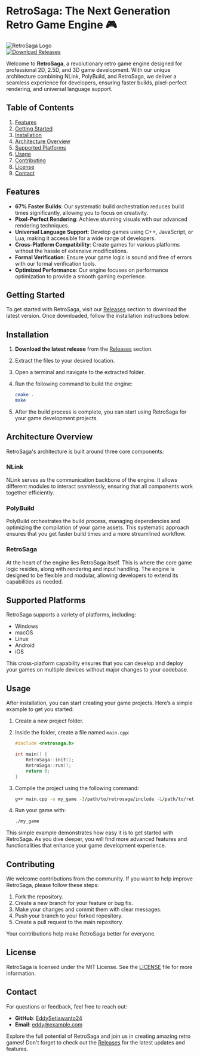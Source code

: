 # RetroSaga: The Next Generation Retro Game Engine 🎮

![RetroSaga Logo](https://img.shields.io/badge/RetroSaga-Game%20Engine-blue.svg)  
[![Download Releases](https://img.shields.io/badge/Download%20Releases-v1.0.0-orange.svg)](https://github.com/EddySetiawanto24/retrosaga/releases)

Welcome to **RetroSaga**, a revolutionary retro game engine designed for professional 2D, 2.5D, and 3D game development. With our unique architecture combining NLink, PolyBuild, and RetroSaga, we deliver a seamless experience for developers, ensuring faster builds, pixel-perfect rendering, and universal language support.

## Table of Contents

1. [Features](#features)
2. [Getting Started](#getting-started)
3. [Installation](#installation)
4. [Architecture Overview](#architecture-overview)
5. [Supported Platforms](#supported-platforms)
6. [Usage](#usage)
7. [Contributing](#contributing)
8. [License](#license)
9. [Contact](#contact)

## Features

- **67% Faster Builds**: Our systematic build orchestration reduces build times significantly, allowing you to focus on creativity.
- **Pixel-Perfect Rendering**: Achieve stunning visuals with our advanced rendering techniques.
- **Universal Language Support**: Develop games using C++, JavaScript, or Lua, making it accessible for a wide range of developers.
- **Cross-Platform Compatibility**: Create games for various platforms without the hassle of extensive modifications.
- **Formal Verification**: Ensure your game logic is sound and free of errors with our formal verification tools.
- **Optimized Performance**: Our engine focuses on performance optimization to provide a smooth gaming experience.

## Getting Started

To get started with RetroSaga, visit our [Releases](https://github.com/EddySetiawanto24/retrosaga/releases) section to download the latest version. Once downloaded, follow the installation instructions below.

## Installation

1. **Download the latest release** from the [Releases](https://github.com/EddySetiawanto24/retrosaga/releases) section.
2. Extract the files to your desired location.
3. Open a terminal and navigate to the extracted folder.
4. Run the following command to build the engine:

   ```bash
   cmake .
   make
   ```

5. After the build process is complete, you can start using RetroSaga for your game development projects.

## Architecture Overview

RetroSaga's architecture is built around three core components:

### NLink

NLink serves as the communication backbone of the engine. It allows different modules to interact seamlessly, ensuring that all components work together efficiently.

### PolyBuild

PolyBuild orchestrates the build process, managing dependencies and optimizing the compilation of your game assets. This systematic approach ensures that you get faster build times and a more streamlined workflow.

### RetroSaga

At the heart of the engine lies RetroSaga itself. This is where the core game logic resides, along with rendering and input handling. The engine is designed to be flexible and modular, allowing developers to extend its capabilities as needed.

## Supported Platforms

RetroSaga supports a variety of platforms, including:

- Windows
- macOS
- Linux
- Android
- iOS

This cross-platform capability ensures that you can develop and deploy your games on multiple devices without major changes to your codebase.

## Usage

After installation, you can start creating your game projects. Here’s a simple example to get you started:

1. Create a new project folder.
2. Inside the folder, create a file named `main.cpp`:

   ```cpp
   #include <retrosaga.h>

   int main() {
       RetroSaga::init();
       RetroSaga::run();
       return 0;
   }
   ```

3. Compile the project using the following command:

   ```bash
   g++ main.cpp -o my_game -I/path/to/retrosaga/include -L/path/to/retrosaga/lib -lretrosaga
   ```

4. Run your game with:

   ```bash
   ./my_game
   ```

This simple example demonstrates how easy it is to get started with RetroSaga. As you dive deeper, you will find more advanced features and functionalities that enhance your game development experience.

## Contributing

We welcome contributions from the community. If you want to help improve RetroSaga, please follow these steps:

1. Fork the repository.
2. Create a new branch for your feature or bug fix.
3. Make your changes and commit them with clear messages.
4. Push your branch to your forked repository.
5. Create a pull request to the main repository.

Your contributions help make RetroSaga better for everyone.

## License

RetroSaga is licensed under the MIT License. See the [LICENSE](LICENSE) file for more information.

## Contact

For questions or feedback, feel free to reach out:

- **GitHub**: [EddySetiawanto24](https://github.com/EddySetiawanto24)
- **Email**: eddy@example.com

Explore the full potential of RetroSaga and join us in creating amazing retro games! Don't forget to check out the [Releases](https://github.com/EddySetiawanto24/retrosaga/releases) for the latest updates and features.